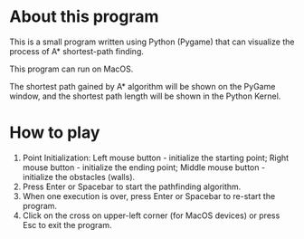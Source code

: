 # About this program
This is a small program written using Python (Pygame) that can visualize the process of A* shortest-path finding.

This program can run on MacOS.

The shortest path gained by A* algorithm will be shown on the PyGame window, and the shortest path length will be shown in the Python Kernel.
# How to play
1. Point Initialization: Left mouse button - initialize the starting point; Right mouse button - initialize the ending point; Middle mouse button - initialize the obstacles (walls).
2. Press Enter or Spacebar to start the pathfinding algorithm.
3. When one execution is over, press Enter or Spacebar to re-start the program.
4. Click on the cross on upper-left corner (for MacOS devices) or press Esc to exit the program.
